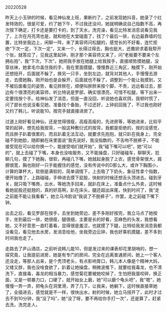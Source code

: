 20220528

昨天上小玉钟的时候，看见神仙发上班，果断约了，之前发现她抖音，她录了个红发特效的，很是可爱，约了她下午，不过我还没问，她就明确说自己指数不高，再次按下确定，打卡还是要打卡的，到了天水，洗完澡，看见比特发消息说看见我了，上次在月亮湾也是，就和他在大堂碰面了，找了个最后一排，右边最靠墙的位置，比特坐我边上，闲聊一阵，来了美容师问松腿的，感觉长的不好看，连忙拒绝“下次一定，下次一定“，又来一个，长得过得去，胸也挺大，还撒娇求着我帮开个张，就答应了，见我这里起钟，刚才那个美容师又来了，问“老板要不要来个左拥右抱”，我“下次，下次”，她把我手放在她腿上给我按手，直接顺势摸她腿，没穿丝袜，她拿毛巾盖住我的手，我在里面摸腿，慢慢靠近三角区，触摸下，刚开始还想扭开，后面就不躲了，换另一只手，坐到左边，就背对其他人，手慢慢去游走，去摸她胸，刚开始也是会躲开，后面就也不躲了，调整到一个能让我摸到，又不被后面看见的姿势，看见胖胖在，顺便叫胖胖来按个脚，不贵，远远看过去，那边有个很漂亮的美容师，听比特说是罗部，确实很漂亮，可惜不松腿，等下出来一定要找按个手。给神仙发了消息，但是一直没回，听说她也喜欢鸽，我顿时慌了，问了部长也说没看见她，准备找个备胎，不过还好，上钟前回我了，不过我也刚好又约了韩儿，听说能10。按完手就直接进房了。

过道上刚好看见神仙，还是觉得很瘦，高瘦高瘦的，先进房等，等她进来，比较平常的起钟，想先给我按背，一般这种敷衍式的按背，我都是拒绝的，按的没感觉，而且胖子趴着很累的，而且趴着无法互动，就要求先抱抱，就只趴在我身上，完全碰不到她脸，随即躺在床里面说“我先说好，我没指数的，不舌吻不脱裤子，不能接受现在可以给你换一个，能接受咱们就开始”，我“碰下嘴可以吧”，她“可以的”，就上去碰了下嘴，本身也没啥服务，又不能操盘，只好碰碰车，聊聊天，尬聊几句，摸了下她胸，很软，再碰几下嘴，她就起身脱了上衣，感觉骨架很大，肩膀很宽，胸也刚好一只手能握住的感觉，没有传说中的D那么大，或许下胸围小，计算的罩杯大，软倒是满软的，简单调情下，上去吸了下奶头，象征性拿个指数，便开始撸了，上路碰碰，手伸进去摸下屁股，快射的时候还想舌头顶进去。碰到牙关，就只吸下嘴唇，出水，等她洗手回来，就趴在床上，准备点什么外卖，这时候看她屁股还挺翘的，真的好高啊，趴在床头，腿还超出床尾，快到时间了，我“走之前能不能让我看看”，她立马冷脸说“我说了不脱裤子”，作罢，走之前碰下嘴下钟。

出去之后，看见罗部在按手，去坐到她旁边，差不多刚好按完，我立马点了她按手，坐到最后一排，她很瘦，腿很细，主要是长的好看，亚麻色的头发，我想看她，又不好意思一直盯着看，显得很是羞涩，也就摸了下腿，比特给我发消息我都没看见，看见他去水房，发消息给他，坐我旁边云钟，我也好乘机摸腿，差不多到时间我也走了。

走路去了庐山酒店，之前听说韩儿能10，但是发过来的课表却花里胡哨的，想一探究竟，让我提前进房，她是有专门的房间，完全在远离普通房间，她上一个客人还没走，等那人出来，是个秃顶老头，有点影响胃口，韩儿本人像是个精神大妈，又矮又胖，我也没啥食欲了，趴着让她操盘，稍微波推下，就要给我毒龙，也不清洗下，直接毒，毒龙的相当暴力，感觉菊花要被她咬掉了，生怕把我蛋咬碎，换正面，又是一顿暴力口，口硬了，就开始女上磨，她“可以磨个龟头吧”，我"嗯"，她慢慢一弄一弄，把龟头在洞里滑，弄了几下，让我来，她躺下，这时候直接草她了，全插进去，感觉就是不一样，很快出水，射的时候，她立马扭开了，此时才过去不到10分钟，我“没了吗”，她“没了呀，要不再给你手打一次”，还是算了，赶紧去洗，洗完走人。

